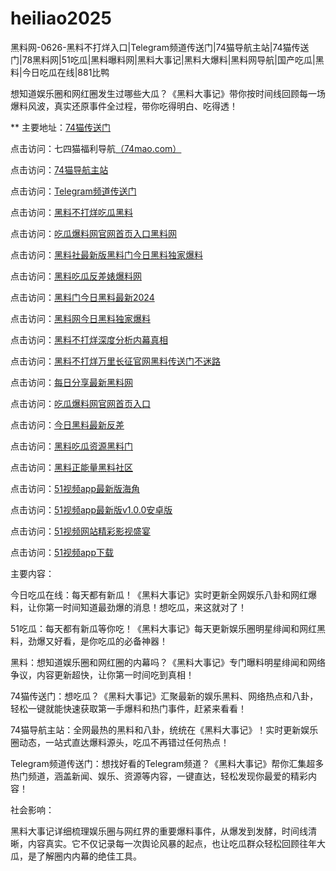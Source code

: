 # heiliao2025
黑料网-0626-黑料不打烊入口|Telegram频道传送门|74猫导航主站|74猫传送门|78黑料网|51吃瓜|黑料曝料网|黑料大事记|黑料大爆料|黑料网导航|国产吃瓜|黑料|今日吃瓜在线|881比鸭

想知道娱乐圈和网红圈发生过哪些大瓜？《黑料大事记》带你按时间线回顾每一场爆料风波，真实还原事件全过程，带你吃得明白、吃得透！

** 主要地址：<a href="https://74mao.com/">74猫传送门</a>

点击访问：七四猫福利导航<a href="https://74mao.com/">（74mao.com）</a>

点击访问：<a href="https://74mao.com/">74猫导航主站</a>

点击访问：<a href="https://74mao.com/">Telegram频道传送门</a>

点击访问：<a href="https://heiliao476.pages.dev/">黑料不打烊吃瓜黑料</a>

点击访问：<a href="https://heiliao738.pages.dev/">吃瓜爆料网官网首页入口黑料网</a>

点击访问：<a href="https://heiliao4876.pages.dev/">黑料社最新版黑料门今日黑料独家爆料</a>

点击访问：<a href="https://heiliao823.pages.dev/">黑料吃瓜反差婊爆料网</a>

点击访问：<a href="https://heiliao785.pages.dev/">黑料门今日黑料最新2024</a>

点击访问：<a href="https://heiliao485.pages.dev/">黑料网今日黑料独家爆料</a>

点击访问：<a href="https://heiliao829.pages.dev/">黑料不打烊深度分析内幕真相</a>

点击访问：<a href="https://heiliao2537.pages.dev/">黑料不打烊万里长征官网黑料传送门不迷路</a>

点击访问：<a href="https://heiliao929.pages.dev/">每日分享最新黑料网</a>

点击访问：<a href="https://chigua278.pages.dev/">吃瓜爆料网官网首页入口</a>

点击访问：<a href="https://heiliao918.pages.dev/">今日黑料最新反差</a>

点击访问：<a href="https://heiliao827.pages.dev/">黑料吃瓜资源黑料门</a>

点击访问：<a href="https://heiliao029.pages.dev/">黑料正能量黑料社区</a>

点击访问：<a href="https://hj-625.pages.dev/">51视频app最新版海角</a>

点击访问：<a href="https://hj-624.pages.dev/">51视频app最新版v1.0.0安卓版</a>

点击访问：<a href="https://hj-617.pages.dev/">51视频网站精彩影视盛宴</a>

点击访问：<a href="https://hj-611.pages.dev/">51视频app下载</a>

主要内容：

今日吃瓜在线：每天都有新瓜！《黑料大事记》实时更新全网娱乐八卦和网红爆料，让你第一时间知道最劲爆的消息！想吃瓜，来这就对了！

51吃瓜：每天都有新瓜等你吃！《黑料大事记》每天更新娱乐圈明星绯闻和网红黑料，劲爆又好看，是你吃瓜的必备神器！

黑料：想知道娱乐圈和网红圈的内幕吗？《黑料大事记》专门曝料明星绯闻和网络争议，内容更新超快，让你第一时间吃到真相！

74猫传送门：想吃瓜？《黑料大事记》汇聚最新的娱乐黑料、网络热点和八卦，轻松一键就能快速获取第一手爆料和热门事件，赶紧来看看！

74猫导航主站：全网最热的黑料和八卦，统统在《黑料大事记》！实时更新娱乐圈动态，一站式直达爆料源头，吃瓜不再错过任何热点！

Telegram频道传送门：想找好看的Telegram频道？《黑料大事记》帮你汇集超多热门频道，涵盖新闻、娱乐、资源等内容，一键直达，轻松发现你最爱的精彩内容！

社会影响：

黑料大事记详细梳理娱乐圈与网红界的重要爆料事件，从爆发到发酵，时间线清晰，内容真实。它不仅记录每一次舆论风暴的起点，也让吃瓜群众轻松回顾往年大瓜，是了解圈内内幕的绝佳工具。

<span style="display:none;">[Canonical link](https://github.com/boo20250626/tai55）</span>
